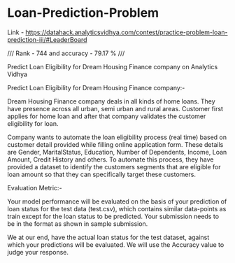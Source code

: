 # Loan-Prediction-Problem

Link -  https://datahack.analyticsvidhya.com/contest/practice-problem-loan-prediction-iii/#LeaderBoard

/// Rank - 744 and accuracy - 79.17 % ///

Predict Loan Eligibility for Dream Housing Finance company on Analytics Vidhya

Predict Loan Eligibility for Dream Housing Finance company:-

Dream Housing Finance company deals in all kinds of home loans. They have presence across all urban, semi urban and rural areas. Customer first applies for home loan and after that company validates the customer eligibility for loan.

Company wants to automate the loan eligibility process (real time) based on customer detail provided while filling online application form. These details are Gender, MaritalStatus, Education, Number of Dependents, Income, Loan Amount, Credit History and others. To automate this process, they have provided a dataset to identify the customers segments that are eligible for loan amount so that they can specifically target these customers. 

Evaluation Metric:-

Your model performance will be evaluated on the basis of your prediction of loan status for the test data (test.csv), which contains similar data-points as train except for the loan status to be predicted. Your submission needs to be in the format as shown in sample submission.

We at our end, have the actual loan status for the test dataset, against which your predictions will be evaluated. We will use the Accuracy value to judge your response.
